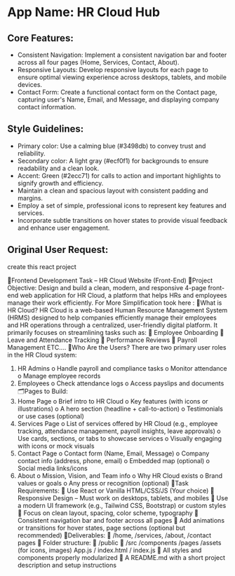 # **App Name**: HR Cloud Hub

## Core Features:

- Consistent Navigation: Implement a consistent navigation bar and footer across all four pages (Home, Services, Contact, About).
- Responsive Layouts: Develop responsive layouts for each page to ensure optimal viewing experience across desktops, tablets, and mobile devices.
- Contact Form: Create a functional contact form on the Contact page, capturing user's Name, Email, and Message, and displaying company contact information.

## Style Guidelines:

- Primary color: Use a calming blue (#3498db) to convey trust and reliability.
- Secondary color: A light gray (#ecf0f1) for backgrounds to ensure readability and a clean look.
- Accent: Green (#2ecc71) for calls to action and important highlights to signify growth and efficiency.
- Maintain a clean and spacious layout with consistent padding and margins.
- Employ a set of simple, professional icons to represent key features and services.
- Incorporate subtle transitions on hover states to provide visual feedback and enhance user engagement.

## Original User Request:
create this react project 

🔧Frontend Development Task – HR Cloud Website (Front-End)
📌Project Objective:
Design and build a clean, modern, and responsive 4-page front-end web application for HR Cloud, a
platform that helps HRs and employees manage their work efficiently.
For More Simplification took here :
💼What is HR Cloud?
HR Cloud is a web-based Human Resource Management System (HRMS) designed to help companies
efficiently manage their employees and HR operations through a centralized, user-friendly digital
platform.
It primarily focuses on streamlining tasks such as:
 Employee Onboarding
 Leave and Attendance Tracking
 Performance Reviews
 Payroll Management ETC….
👥Who Are the Users?
There are two primary user roles in the HR Cloud system:
1. HR Admins
o Handle payroll and compliance tasks
o Monitor attendance
o Manage employee records
2. Employees
o Check attendance logs
o Access payslips and documents
🗂️Pages to Build:
1. Home Page
o Brief intro to HR Cloud
o Key features (with icons or illustrations)
o A hero section (headline + call-to-action)
o Testimonials or use cases (optional)
2. Services Page
o List of services offered by HR Cloud (e.g., employee tracking, attendance
management, payroll insights, leave approvals)
o Use cards, sections, or tabs to showcase services
o Visually engaging with icons or mock visuals
3. Contact Page
o Contact form (Name, Email, Message)
o Company contact info (address, phone, email)
o Embedded map (optional)
o Social media links/icons
4. About
o Mission, Vision, and Team info
o Why HR Cloud exists
o Brand values or goals
o Any press or recognition (optional)
🎯Task Requirements:
 Use React or Vanilla HTML/CSS/JS (Your choice)
 Responsive Design – Must work on desktops, tablets, and mobiles
 Use a modern UI framework (e.g., Tailwind CSS, Bootstrap) or custom styles
 Focus on clean layout, spacing, color scheme, typography
 Consistent navigation bar and footer across all pages
 Add animations or transitions for hover states, page sections (optional but recommended)
📁Deliverables:
 /home, /services, /about, /contact pages
 Folder structure:
 /public
 /src
 /components
 /pages
 /assets (for icons, images)
 App.js / index.html / index.js
 All styles and components properly modularized
 A README.md with a short project description and setup instructions
  